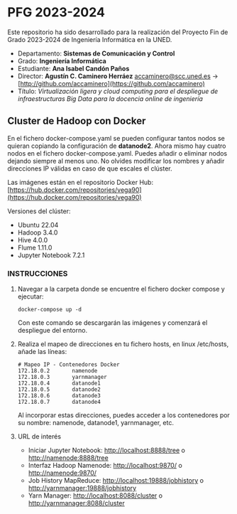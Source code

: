 # **PFG 2023-2024**

Este repositorio ha sido desarrollado para la realización del Proyecto Fin de Grado 2023-2024 de Ingeniería Informática en la UNED.

*   Departamento: **Sistemas de Comunicación y Control**
*   Grado: **Ingeniería Informática**
*   Estudiante: **Ana Isabel Candón Paños**
*   Director: **Agustín C. Caminero Herráez** accaminero@scc.uned.es -> [http://github.com/accaminero](https://github.com/accaminero) 
*   Título: *Virtualización ligera y cloud computing para el despliegue de infraestructuras Big Data
para la docencia online de ingeniería*

## Cluster de Hadoop con Docker

En el fichero docker-compose.yaml se pueden configurar tantos nodos se quieran copiando la configuración de **datanode2**. Ahora mismo hay cuatro nodos en el fichero docker-compose.yaml. Puedes añadir o eliminar nodos dejando siempre al menos uno. No olvides modificar los nombres y añadir direcciones IP válidas en caso de que escales el clúster.

Las imágenes están en el repositorio Docker Hub:  [https://hub.docker.com/repositories/vega90](https://hub.docker.com/repositories/vega90)

Versiones del clúster:

*   Ubuntu 22.04
*   Hadoop 3.4.0
*   Hive 4.0.0
*   Flume 1.11.0
*   Jupyter Notebook 7.2.1



### **INSTRUCCIONES**

1. Navegar a la carpeta donde se encuentre el fichero docker compose y ejecutar:
   ```
   docker-compose up -d
   ```
   Con este comando se descargarán las imágenes y comenzará el despliegue del entorno.
   
3. Realiza el mapeo de direcciones en tu fichero hosts, en linux /etc/hosts, añade las líneas:
    ```
   # Mapeo IP - Contenedores Docker
   172.18.0.2       namenode
   172.18.0.3       yarnmanager
   172.18.0.4       datanode1
   172.18.0.5       datanode2
   172.18.0.6       datanode3
   172.18.0.7       datanode4
   ```
   Al incorporar estas direcciones, puedes acceder a los contenedores por su nombre: namenode, datanode1, yarnmanager, etc.
   
4. URL de interés
   *   Iniciar Jupyter Notebook: [http://localhost:8888/tree](http://localhost:8888/tree) o  [http://namenode:8888/tree](http://namenode:8888/tree)
   *   Interfaz Hadoop Namenode: [http://localhost:9870/](http://localhost:9870/) o [http://namenode:9870/](http://namenode:9870/)
   *   Job History MapReduce: [http://localhost:19888/jobhistory](http://localhost:19888/jobhistory) o [http://yarnmanager:19888/jobhistory](http://yarnmanager:19888/jobhistory)
   *   Yarn Manager: [http://localhost:8088/cluster](http://localhost:8088/cluster) o [http://yarnmanager:8088/cluster](http://yarnmanager:8088/cluster)
